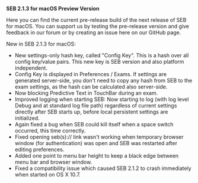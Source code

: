 **SEB 2.1.3 for macOS Preview Version**

Here you can find the current pre-release build of the next release of SEB for macOS. You can support us by testing the pre-release version and give feedback in our forum or by creating an issue here on our GitHub page. 

New in SEB 2.1.3 for macOS:

- New settings-only hash key, called "Config Key". This is a hash over all config key/value pairs. This new key is SEB version and also platform independent. 
- Config Key is displayed in Preferences / Exams. If settings are generated server-side, you don't need to copy any hash from SEB to the exam settings, as the hash can be calculated also server-side.
- Now blocking Predictive Text in TouchBar during an exam.
- Improved logging when starting SEB: Now starting to log (with log level Debug and at standard log file path) regardless of current settings directly after SEB starts up, before local persistent settings are initialized.
- Again fixed a bug when SEB could kill itself when a space switch occurred, this time correctly.
- Fixed opening seb(s):// link wasn't working when temporary browser window (for authentication) was open and SEB was restarted after editing preferences.
- Added one point to menu bar height to keep a black edge between menu bar and browser window.
- Fixed a compatibility issue which caused SEB 2.1.2 to crash immediately when started on OS X 10.7.